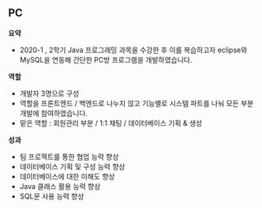 ## PC

**요약**

- 2020-1 , 2학기 Java 프로그래밍 과목을 수강한 후 이를 복습하고자 eclipse와 MySQL을 연동해 간단한 PC방 프로그램을 개발하였습니다.

**역할**

- 개발자 3명으로 구성
- 역할을 프론트엔드 / 백엔드로 나누지 않고 기능별로 시스템 파트를 나눠 모든 부분 개발에 참여하였습니다.
- 맡은 역할 : 회원관리 부분 / 1:1 채팅 / 데이터베이스 기획 & 생성

**성과**

- 팀 프로젝트를 통한 협업 능력 향상
- 데이터베이스 기획 및 구성 능력 향상
- 데이터베이스에 대한 이해도 향상
- Java 클래스 활용 능력 향상
- SQL문 사용 능력 향상
